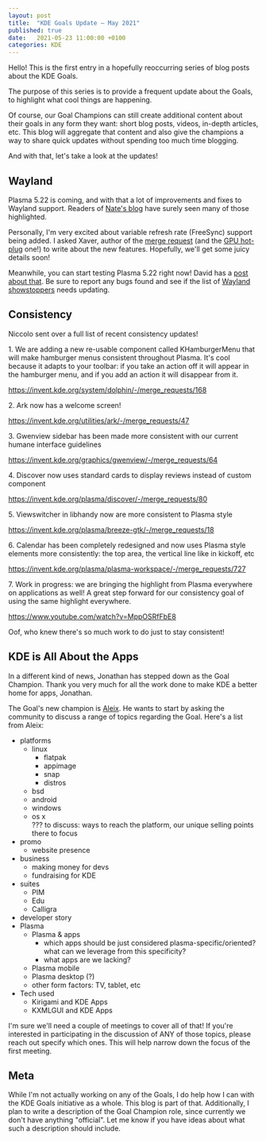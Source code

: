 ```yaml
---
layout: post
title:  "KDE Goals Update – May 2021"
published: true
date:   2021-05-23 11:00:00 +0100
categories: KDE
---
```


Hello! This is the first entry in a hopefully reoccurring series of blog posts about the KDE Goals.

The purpose of this series is to provide a frequent update about the Goals, to highlight what cool things are happening.

Of course, our Goal Champions can still create additional content about their goals in any form they want: short blog posts, videos, in-depth articles, etc. This blog will aggregate that content and also give the champions a way to share quick updates without spending too much time blogging.

And with that, let's take a look at the updates!

## Wayland

Plasma 5.22 is coming, and with that a lot of improvements and fixes to Wayland support. Readers of [Nate's blog](https://pointieststick.com/) have surely seen many of those highlighted.

Personally, I'm very excited about variable refresh rate (FreeSync) support being added. I asked Xaver, author of the [merge request](https://invent.kde.org/plasma/kwin/-/merge_requests/718) (and the [GPU hot-plug](https://invent.kde.org/plasma/kwin/-/merge_requests/811) one!) to write about the new features. Hopefully, we'll get some juicy details soon!

Meanwhile, you can start testing Plasma 5.22 right now! David has a [post about that](http://blog.davidedmundson.co.uk/blog/plasma-5-22-beta-testing-day/). Be sure to report any bugs found and see if the list of [Wayland showstoppers](https://community.kde.org/Plasma/Wayland_Showstoppers) needs updating.

## Consistency

Niccolo sent over a full list of recent consistency updates!

1\. We are adding a new re-usable component called KHamburgerMenu that will make hamburger menus consistent throughout Plasma. It's cool because it adapts to your toolbar: if you take an action off it will appear in the hamburger menu, and if you add an action it will disappear from it.

<https://invent.kde.org/system/dolphin/-/merge_requests/168>

2\. Ark now has a welcome screen!

<https://invent.kde.org/utilities/ark/-/merge_requests/47>

3\. Gwenview sidebar has been made more consistent with our current humane interface guidelines

<https://invent.kde.org/graphics/gwenview/-/merge_requests/64>

4\. Discover now uses standard cards to display reviews instead of custom component

<https://invent.kde.org/plasma/discover/-/merge_requests/80>

5\. Viewswitcher in libhandy now are more consistent to Plasma style

<https://invent.kde.org/plasma/breeze-gtk/-/merge_requests/18>

6\. Calendar has been completely redesigned and now uses Plasma style elements more consistently: the top area, the vertical line like in kickoff, etc

<https://invent.kde.org/plasma/plasma-workspace/-/merge_requests/727>

7\. Work in progress: we are bringing the highlight from Plasma everywhere on applications as well! A great step forward for our consistency goal of using the same highlight everywhere.

<https://www.youtube.com/watch?v=MppOSRfFbE8>

Oof, who knew there's so much work to do just to stay consistent!

## KDE is All About the Apps

In a different kind of news, Jonathan has stepped down as the Goal Champion. Thank you very much for all the work done to make KDE a better home for apps, Jonathan.

The Goal's new champion is [Aleix](http://www.proli.net/). He wants to start by asking the community to discuss a range of topics regarding the Goal. Here's a list from Aleix:

* platforms
  * linux
    * flatpak
    * appimage
    * snap
    * distros
  * bsd
  * android
  * windows
  * os x\
    ??? to discuss: ways to reach the platform, our unique selling points there to focus
* promo
  * website presence
* business
  * making money for devs
  * fundraising for KDE
* suites
  * PIM
  * Edu
  * Calligra
* developer story
* Plasma
  * Plasma & apps
    * which apps should be just considered plasma-specific/oriented? what can we leverage from this specificity?
    * what apps are we lacking?
  * Plasma mobile
  * Plasma desktop (?)
  * other form factors: TV, tablet, etc
* Tech used
  * Kirigami and KDE Apps
  * KXMLGUI and KDE Apps

I'm sure we'll need a couple of meetings to cover all of that! If you're interested in participating in the discussion of ANY of those topics, please reach out specify which ones. This will help narrow down the focus of the first meeting.

## Meta

While I'm not actually working on any of the Goals, I do help how I can with the KDE Goals initiative as a whole. This blog is part of that. Additionally, I plan to write a description of the Goal Champion role, since currently we don't have anything "official". Let me know if you have ideas about what such a description should include.
